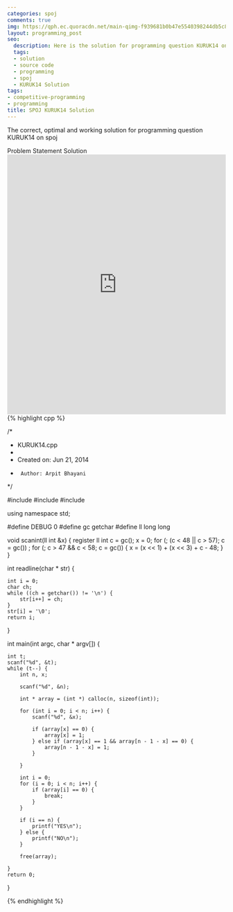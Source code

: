```yaml
---
categories: spoj
comments: true
img: https://qph.ec.quoracdn.net/main-qimg-f939681b0b47e5540398244db5c8966f?convert_to_webp=true
layout: programming_post
seo:
  description: Here is the solution for programming question KURUK14 on spoj
  tags:
  - solution
  - source code
  - programming
  - spoj
  - KURUK14 Solution
tags:
- competitive-programming
- programming
title: SPOJ KURUK14 Solution
---
```

The correct, optimal and working solution for programming question KURUK14 on spoj

<div class="ui secondary pointing large menu">
  <a class="grey item" data-tab="problem-statement">
    Problem Statement
  </a>
  <a class="active item grey" data-tab="solution">
    Solution
  </a>
</div>
<div class="ui bottom attached tab" data-tab="problem-statement">
    <iframe src="http://www.spoj.com/problems/KURUK14/" width="100%" height="600px" style="overflow: scroll; border: none;"></iframe>
</div>
<div class="ui bottom attached active tab" data-tab="solution">
{% highlight cpp %}

/*
 * KURUK14.cpp
 *
 *  Created on: Jun 21, 2014
 *      Author: Arpit Bhayani
 */

#include <cstdio>
#include <cstdlib>
#include <iostream>

using namespace std;

#define DEBUG 0
#define gc getchar
#define ll long long

void scanint(ll int &x) {
	register ll int c = gc();
	x = 0;
	for (; (c < 48 || c > 57); c = gc())
		;
	for (; c > 47 && c < 58; c = gc()) {
		x = (x << 1) + (x << 3) + c - 48;
	}
}

int readline(char * str) {

	int i = 0;
	char ch;
	while ((ch = getchar()) != '\n') {
		str[i++] = ch;
	}
	str[i] = '\0';
	return i;
}

int main(int argc, char * argv[]) {

	int t;
	scanf("%d", &t);
	while (t--) {
		int n, x;

		scanf("%d", &n);

		int * array = (int *) calloc(n, sizeof(int));

		for (int i = 0; i < n; i++) {
			scanf("%d", &x);

			if (array[x] == 0) {
				array[x] = 1;
			} else if (array[x] == 1 && array[n - 1 - x] == 0) {
				array[n - 1 - x] = 1;
			}

		}

		int i = 0;
		for (i = 0; i < n; i++) {
			if (array[i] == 0) {
				break;
			}
		}

		if (i == n) {
			printf("YES\n");
		} else {
			printf("NO\n");
		}

		free(array);

	}
	return 0;
}


{% endhighlight %}
</div>
